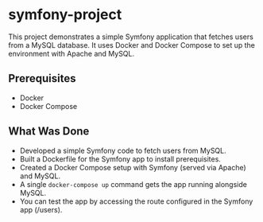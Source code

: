 # symfony-project
 
This project demonstrates a simple Symfony application that fetches users from a MySQL database. It uses Docker and Docker Compose to set up the environment with Apache and MySQL.

## Prerequisites

- Docker
- Docker Compose

## What Was Done

- Developed a simple Symfony code to fetch users from MySQL.
- Built a Dockerfile for the Symfony app to install prerequisites.
- Created a Docker Compose setup with Symfony (served via Apache) and MySQL.
- A single `docker-compose up` command gets the app running alongside MySQL.
- You can test the app by accessing the route configured in the Symfony app (/users).




